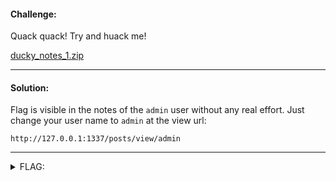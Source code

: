 #### Challenge:

Quack quack! Try and huack me!

[ducky_notes_1.zip](./ducky_notes_1.zip ":ignore")

---

#### Solution:

Flag is visible in the notes of the `admin` user without any real effort. Just change your user name to `admin` at the view url:

```
http://127.0.0.1:1337/posts/view/admin
```

---

<details><summary>FLAG:</summary>

```
TFCCTF{Adm1n_l0St_h1s_m1nd!}
```

</details>
<br/>
